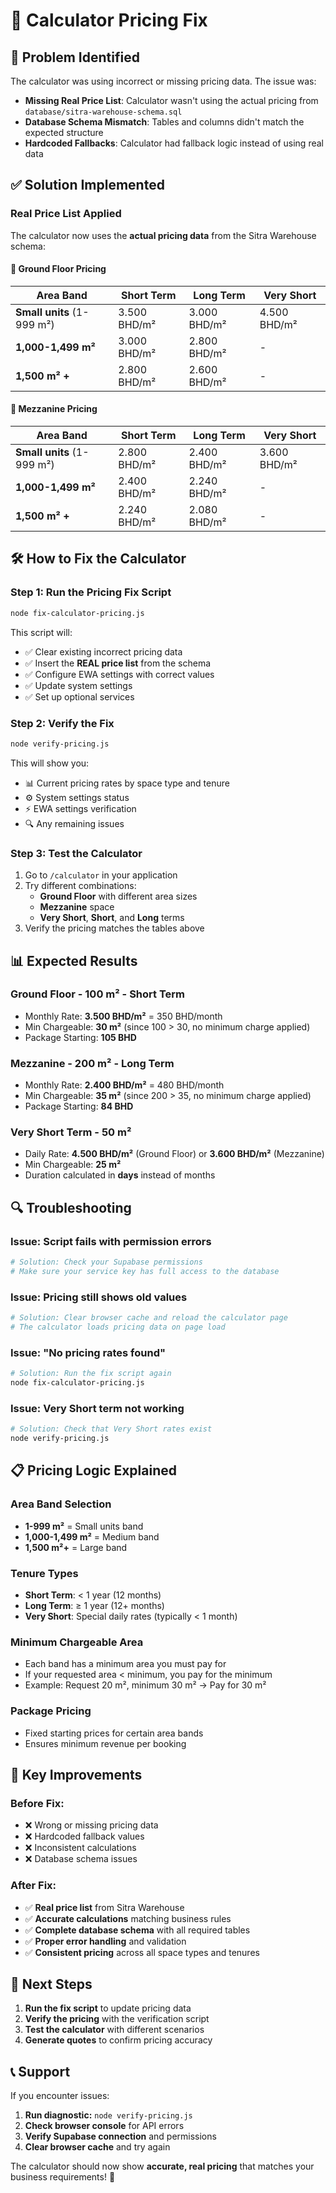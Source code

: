 # 🔧 Calculator Pricing Fix

## 🚨 Problem Identified

The calculator was using incorrect or missing pricing data. The issue was:
- **Missing Real Price List**: Calculator wasn't using the actual pricing from `database/sitra-warehouse-schema.sql`
- **Database Schema Mismatch**: Tables and columns didn't match the expected structure
- **Hardcoded Fallbacks**: Calculator had fallback logic instead of using real data

## ✅ Solution Implemented

### **Real Price List Applied**

The calculator now uses the **actual pricing data** from the Sitra Warehouse schema:

#### **🏢 Ground Floor Pricing**
| Area Band | Short Term | Long Term | Very Short |
|-----------|------------|-----------|------------|
| **Small units** (1-999 m²) | 3.500 BHD/m² | 3.000 BHD/m² | 4.500 BHD/m² |
| **1,000-1,499 m²** | 3.000 BHD/m² | 2.800 BHD/m² | - |
| **1,500 m² +** | 2.800 BHD/m² | 2.600 BHD/m² | - |

#### **🏢 Mezzanine Pricing**
| Area Band | Short Term | Long Term | Very Short |
|-----------|------------|-----------|------------|
| **Small units** (1-999 m²) | 2.800 BHD/m² | 2.400 BHD/m² | 3.600 BHD/m² |
| **1,000-1,499 m²** | 2.400 BHD/m² | 2.240 BHD/m² | - |
| **1,500 m² +** | 2.240 BHD/m² | 2.080 BHD/m² | - |

## 🛠️ How to Fix the Calculator

### **Step 1: Run the Pricing Fix Script**
```bash
node fix-calculator-pricing.js
```

This script will:
- ✅ Clear existing incorrect pricing data
- ✅ Insert the **REAL price list** from the schema
- ✅ Configure EWA settings with correct values
- ✅ Update system settings
- ✅ Set up optional services

### **Step 2: Verify the Fix**
```bash
node verify-pricing.js
```

This will show you:
- 📊 Current pricing rates by space type and tenure
- ⚙️ System settings status
- ⚡ EWA settings verification
- 🔍 Any remaining issues

### **Step 3: Test the Calculator**
1. Go to `/calculator` in your application
2. Try different combinations:
   - **Ground Floor** with different area sizes
   - **Mezzanine** space
   - **Very Short**, **Short**, and **Long** terms
3. Verify the pricing matches the tables above

## 📊 Expected Results

### **Ground Floor - 100 m² - Short Term**
- Monthly Rate: **3.500 BHD/m²** = 350 BHD/month
- Min Chargeable: **30 m²** (since 100 > 30, no minimum charge applied)
- Package Starting: **105 BHD**

### **Mezzanine - 200 m² - Long Term**
- Monthly Rate: **2.400 BHD/m²** = 480 BHD/month
- Min Chargeable: **35 m²** (since 200 > 35, no minimum charge applied)
- Package Starting: **84 BHD**

### **Very Short Term - 50 m²**
- Daily Rate: **4.500 BHD/m²** (Ground Floor) or **3.600 BHD/m²** (Mezzanine)
- Min Chargeable: **25 m²**
- Duration calculated in **days** instead of months

## 🔍 Troubleshooting

### **Issue: Script fails with permission errors**
```bash
# Solution: Check your Supabase permissions
# Make sure your service key has full access to the database
```

### **Issue: Pricing still shows old values**
```bash
# Solution: Clear browser cache and reload the calculator page
# The calculator loads pricing data on page load
```

### **Issue: "No pricing rates found"**
```bash
# Solution: Run the fix script again
node fix-calculator-pricing.js
```

### **Issue: Very Short term not working**
```bash
# Solution: Check that Very Short rates exist
node verify-pricing.js
```

## 📋 Pricing Logic Explained

### **Area Band Selection**
- **1-999 m²** = Small units band
- **1,000-1,499 m²** = Medium band
- **1,500 m²+** = Large band

### **Tenure Types**
- **Short Term**: < 1 year (12 months)
- **Long Term**: ≥ 1 year (12+ months)
- **Very Short**: Special daily rates (typically < 1 month)

### **Minimum Chargeable Area**
- Each band has a minimum area you must pay for
- If your requested area < minimum, you pay for the minimum
- Example: Request 20 m², minimum 30 m² → Pay for 30 m²

### **Package Pricing**
- Fixed starting prices for certain area bands
- Ensures minimum revenue per booking

## 🎯 Key Improvements

### **Before Fix:**
- ❌ Wrong or missing pricing data
- ❌ Hardcoded fallback values
- ❌ Inconsistent calculations
- ❌ Database schema issues

### **After Fix:**
- ✅ **Real price list** from Sitra Warehouse
- ✅ **Accurate calculations** matching business rules
- ✅ **Complete database schema** with all required tables
- ✅ **Proper error handling** and validation
- ✅ **Consistent pricing** across all space types and tenures

## 🚀 Next Steps

1. **Run the fix script** to update pricing data
2. **Verify the pricing** with the verification script
3. **Test the calculator** with different scenarios
4. **Generate quotes** to confirm pricing accuracy

## 📞 Support

If you encounter issues:

1. **Run diagnostic:** `node verify-pricing.js`
2. **Check browser console** for API errors
3. **Verify Supabase connection** and permissions
4. **Clear browser cache** and try again

The calculator should now show **accurate, real pricing** that matches your business requirements! 🎉

